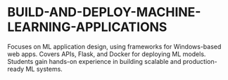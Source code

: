 # BUILD-AND-DEPLOY-MACHINE-LEARNING-APPLICATIONS
Focuses on ML application design, using frameworks for Windows-based web apps. Covers APIs, Flask, and Docker for deploying ML models. Students gain hands-on experience in building scalable and production-ready ML systems.

